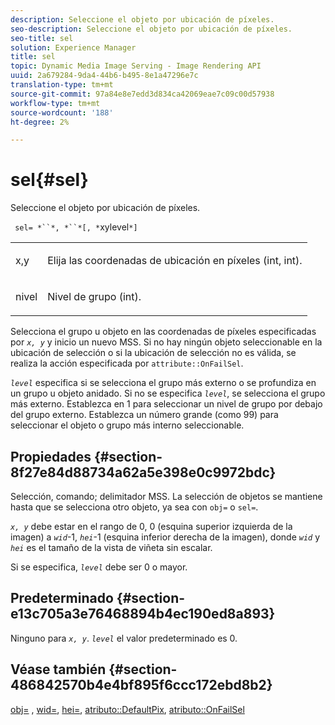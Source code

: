 ```yaml
---
description: Seleccione el objeto por ubicación de píxeles.
seo-description: Seleccione el objeto por ubicación de píxeles.
seo-title: sel
solution: Experience Manager
title: sel
topic: Dynamic Media Image Serving - Image Rendering API
uuid: 2a679284-9da4-44b6-b495-8e1a47296e7c
translation-type: tm+mt
source-git-commit: 97a84e8e7edd3d834ca42069eae7c09c00d57938
workflow-type: tm+mt
source-wordcount: '188'
ht-degree: 2%

---
```



# sel{#sel}

Seleccione el objeto por ubicación de píxeles.

` sel= *``*, *``*[, *`xylevel`*]`

<table id="simpletable_247FF35D791C43D3AB433B8CF49F8C91"> 
 <tr class="strow"> 
  <td class="stentry"> <p> <span class="varname"> x,y  </span> </p> </td> 
  <td class="stentry"> <p>Elija las coordenadas de ubicación en píxeles (int, int). </p> </td> 
 </tr> 
 <tr class="strow"> 
  <td class="stentry"> <p> <span class="varname"> nivel </span> </p> </td> 
  <td class="stentry"> <p>Nivel de grupo (int). </p> </td> 
 </tr> 
</table>

Selecciona el grupo u objeto en las coordenadas de píxeles especificadas por *`x, y`* y inicio un nuevo MSS. Si no hay ningún objeto seleccionable en la ubicación de selección o si la ubicación de selección no es válida, se realiza la acción especificada por `attribute::OnFailSel`.

*`level`* especifica si se selecciona el grupo más externo o se profundiza en un grupo u objeto anidado. Si no se especifica *`level`*, se selecciona el grupo más externo. Establezca en 1 para seleccionar un nivel de grupo por debajo del grupo externo. Establezca un número grande (como 99) para seleccionar el objeto o grupo más interno seleccionable.

## Propiedades {#section-8f27e84d88734a62a5e398e0c9972bdc}

Selección, comando; delimitador MSS. La selección de objetos se mantiene hasta que se selecciona otro objeto, ya sea con `obj=` o `sel=`.

*`x, y`* debe estar en el rango de 0, 0 (esquina superior izquierda de la imagen) a  *`wid`*-1,  *`hei`*-1 (esquina inferior derecha de la imagen), donde  *`wid`* y  *`hei`* es el tamaño de la vista de viñeta sin escalar.

Si se especifica, *`level`* debe ser 0 o mayor.

## Predeterminado {#section-e13c705a3e76468894b4ec190ed8a893}

Ninguno para *`x, y`*. *`level`* el valor predeterminado es 0.

## Véase también {#section-486842570b4e4bf895f6ccc172ebd8b2}

[obj=](../../../../../ir-api/http-protocol/image-rendering-api-ref/c-ir-http-protocol-ref/c-ir-http-protocol-command-reference/r-ir-obj.md#reference-31e7dac7931b4e0eb3c7589f120a1e6a) ,  [wid=](../../../../../ir-api/http-protocol/image-rendering-api-ref/c-ir-http-protocol-ref/c-ir-http-protocol-command-reference/r-ir-wid.md#reference-b7e691b0624941168c94b2749ae233ec),  [hei=](../../../../../ir-api/http-protocol/image-rendering-api-ref/c-ir-http-protocol-ref/c-ir-http-protocol-command-reference/r-ir-hei.md#reference-1c08f60365a94417a39867c09cac5478),  [atributo::DefaultPix](../../../../../ir-api/material-cat/image-rendering-api-ref/c-ir-material-catalog/c-ir-attributes-reference/r-ir-defaultpix.md#reference-102c98f9b5d24d2aaaeb756653fb0e6f),  [atributo::OnFailSel](../../../../../ir-api/material-cat/image-rendering-api-ref/c-ir-material-catalog/c-ir-attributes-reference/r-ir-onfailsel.md#reference-f95e4a4a3c02412b87a2b0acca8a5513)

